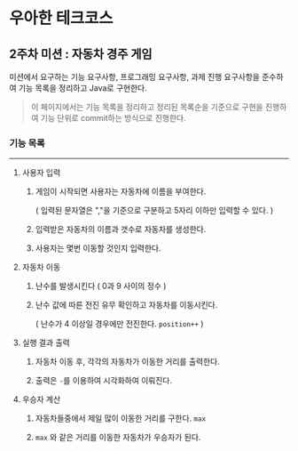 # 우아한 테크코스

## 2주차 미션 : 자동차 경주 게임

미션에서 요구하는 기능 요구사항, 프로그래밍 요구사항, 과제 진행 요구사항을 준수하여 기능 목록을 정리하고 Java로 구현한다.

> 이 페이지에서는 기능 목록을 정리하고 정리된 목록순을 기준으로 구현을 진행하여 기능 단위로 commit하는 방식으로 진행한다.

### 기능 목록

------

1. 사용자 입력

   1. 게임이 시작되면 사용자는 자동차에 이름을 부여한다. 

      ( 입력된 문자열은 ","을 기준으로 구분하고 5자리 이하만 입력할 수 있다. )

   2. 입력받은 자동차의 이름과 갯수로 자동차를 생성한다.
   3. 사용자는 몇번 이동할 것인지 입력한다.

2. 자동차 이동

   1. 난수를 발생시킨다 ( 0과 9 사이의 정수 )

   2. 난수 값에 따른 전진 유무 확인하고 자동차를 이동시킨다.

      ( 난수가 4 이상일 경우에만 전진한다. ```position++``` )

3. 실행 결과 출력
   1. 자동차 이동 후, 각각의 자동차가 이동한 거리를 출력한다.

   2. 출력은 ```-```를 이용하여 시각화하여 이뤄진다.

4. 우승자 계산
   1. 자동차들중에서 제일 많이 이동한 거리를 구한다. ``max``

   2. `max` 와 같은 거리를 이동한 자동차가 우승자가 된다.
